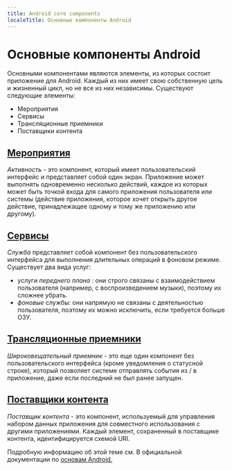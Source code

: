```yaml
---
title: Android core components
localeTitle: Основные компоненты Android
---
```

# Основные компоненты Android

Основными компонентами являются элементы, из которых состоит приложение для Android. Каждый из них имеет свою собственную цель и жизненный цикл, но не все из них независимы. Существуют следующие элементы:

*   Мероприятия
*   Сервисы
*   Трансляционные приемники
*   Поставщики контента

## [Мероприятия](https://developer.android.com/guide/components/activities/)

_Активность_ - это компонент, который имеет пользовательский интерфейс и представляет собой один экран. Приложение может выполнять одновременно несколько действий, каждое из которых может быть точкой входа для самого приложения пользователя или системы (действие приложения, которое хочет открыть другое действие, принадлежащее одному и тому же приложению или другому).

## [Сервисы](https://developer.android.com/guide/components/services)

_Служба_ представляет собой компонент без пользовательского интерфейса для выполнения длительных операций в фоновом режиме. Существует два вида услуг:

*   услуги _переднего плана_ : они строго связаны с взаимодействием пользователя (например, с воспроизведением музыки), поэтому их сложнее убрать.
*   _фоновые_ службы: они напрямую не связаны с деятельностью пользователя, поэтому их можно исключить, если требуется больше ОЗУ.

## [Трансляционные приемники](https://developer.android.com/guide/components/broadcasts)

_Широковещательный приемник_ - это еще один компонент без пользовательского интерфейса (кроме уведомления о статусной строке), который позволяет системе отправлять события из / в приложение, даже если последний не был ранее запущен.

## [Поставщики контента](https://developer.android.com/guide/topics/providers/content-providers)

_Поставщик контента_ - это компонент, используемый для управления набором данных приложения для совместного использования с другими приложениями. Каждый элемент, сохраненный в поставщике контента, идентифицируется схемой URI.

Подробную информацию об этой теме см. В официальной документации по [основам Android.](https://developer.android.com/guide/components/fundamentals)
